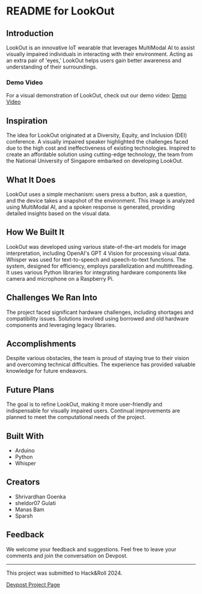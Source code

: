# README for LookOut

## Introduction
LookOut is an innovative IoT wearable that leverages MultiModal AI to assist visually impaired individuals in interacting with their environment. Acting as an extra pair of 'eyes,' LookOut helps users gain better awareness and understanding of their surroundings.

### Demo Video
For a visual demonstration of LookOut, check out our demo video: [Demo Video](https://www.youtube.com/watch?v=IYDb3ZH6dt0)

## Inspiration
The idea for LookOut originated at a Diversity, Equity, and Inclusion (DEI) conference. A visually impaired speaker highlighted the challenges faced due to the high cost and ineffectiveness of existing technologies. Inspired to create an affordable solution using cutting-edge technology, the team from the National University of Singapore embarked on developing LookOut.

## What It Does
LookOut uses a simple mechanism: users press a button, ask a question, and the device takes a snapshot of the environment. This image is analyzed using MultiModal AI, and a spoken response is generated, providing detailed insights based on the visual data.

## How We Built It
LookOut was developed using various state-of-the-art models for image interpretation, including OpenAI's GPT 4 Vision for processing visual data. Whisper was used for text-to-speech and speech-to-text functions. The system, designed for efficiency, employs parallelization and multithreading. It uses various Python libraries for integrating hardware components like camera and microphone on a Raspberry Pi.

## Challenges We Ran Into
The project faced significant hardware challenges, including shortages and compatibility issues. Solutions involved using borrowed and old hardware components and leveraging legacy libraries.

## Accomplishments
Despite various obstacles, the team is proud of staying true to their vision and overcoming technical difficulties. The experience has provided valuable knowledge for future endeavors.

## Future Plans
The goal is to refine LookOut, making it more user-friendly and indispensable for visually impaired users. Continual improvements are planned to meet the computational needs of the project.

## Built With
- Arduino
- Python
- Whisper

## Creators
- Shrivardhan Goenka
- sheldor07 Gulati
- Manas Bam
- Sparsh

## Feedback
We welcome your feedback and suggestions. Feel free to leave your comments and join the conversation on Devpost.

---

This project was submitted to Hack&Roll 2024.

[Devpost Project Page](https://devpost.com/projects/link)

